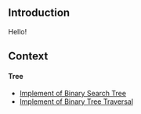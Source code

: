 ## Introduction

Hello!

## Context

#### Tree

- [Implement of Binary Search Tree](tree/BST.md)
- [Implement of Binary Tree Traversal](tree/BTT.md)

